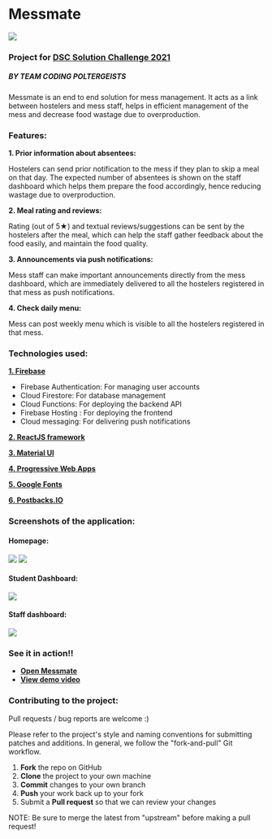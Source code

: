 # Messmate
[![](https://res.cloudinary.com/ishaanmehta4/image/upload/c_scale,w_150/v1616932485/favicon_nckriy.png)](https://res.cloudinary.com/ishaanmehta4/image/upload/c_scale,w_150/v1616932485/favicon_nckriy.png)
### Project for [DSC Solution Challenge 2021](https://developers.google.com/community/dsc-solution-challenge "DSC Solution Challange 2021")
##### BY TEAM CODING POLTERGEISTS
Messmate is an end to end solution for mess management. It acts as a link between hostelers and mess staff, helps in efficient management of the mess and decrease food wastage due to overproduction.


### Features:
**1. Prior information about absentees:**

Hostelers can send prior notification to the mess if they plan to skip a meal on that day. The expected number of absentees is shown on the staff dashboard which helps them prepare the food accordingly, hence reducing wastage due to overproduction.
   
**2. Meal rating and reviews:**

Rating (out of 5★) and textual reviews/suggestions can be sent by the hostelers after the meal, which can help the staff gather feedback about the food easily, and maintain the food quality.
   
**3. Announcements via push notifications:**

Mess staff can make important announcements directly from the mess dashboard, which are immediately delivered to all the hostelers registered in that mess as push notifications.
   
**4. Check daily menu:**

Mess can post weekly menu which is visible to all the hostelers registered in that mess.


### Technologies used:
**[1. Firebase](https://firebase.google.com/ "1. Firebase")**
- Firebase Authentication: For managing user accounts
- Cloud Firestore: For database management 
- Cloud Functions: For deploying the backend API
- Firebase Hosting : For deploying the frontend
- Cloud messaging: For delivering push notifications 

**[2. ReactJS framework](https://reactjs.org/ "2. ReactJS framework")**

**[3. Material UI](https://material-ui.com/ "3. Material UI")**

**[4. Progressive Web Apps ](https://web.dev/progressive-web-apps/ "4. Progressive Web Apps ")**

**[5. Google Fonts](https://fonts.google.com/ "5. Google Fonts")**

**[6. Postbacks.IO](https://www.postbacks.io/ "6. Postbacks.IO")**


### Screenshots of the application:
#### Homepage:
[![](https://res.cloudinary.com/ishaanmehta4/image/upload/v1616931580/ss1_vzkszd.jpg)](https://res.cloudinary.com/ishaanmehta4/image/upload/v1616931580/ss1_vzkszd.jpg)
[![](https://res.cloudinary.com/ishaanmehta4/image/upload/v1616932099/ss8_xpzsm1.jpg)](https://res.cloudinary.com/ishaanmehta4/image/upload/v1616932099/ss8_xpzsm1.jpg)
#### Student Dashboard:
[![](https://res.cloudinary.com/ishaanmehta4/image/upload/v1616931663/ss2_ctzypg.jpg)](https://res.cloudinary.com/ishaanmehta4/image/upload/v1616931663/ss2_ctzypg.jpg)
#### Staff dashboard:
[![](https://res.cloudinary.com/ishaanmehta4/image/upload/v1616932264/ss11_ggknon.jpg)](https://res.cloudinary.com/ishaanmehta4/image/upload/v1616932264/ss11_ggknon.jpg)


### See it in action!!
- **[Open Messmate](https://mess-mate-305104.web.app/ "Open Messmate")**
- **[View demo video](https://youtu.be/fWO7ud-crLk "View demo video")**


### Contributing to the project:
Pull requests / bug reports are welcome :)

Please refer to the project's style and naming conventions for submitting patches and additions. In general, we follow the "fork-and-pull" Git workflow.

 1. **Fork** the repo on GitHub
 2. **Clone** the project to your own machine
 3. **Commit** changes to your own branch
 4. **Push** your work back up to your fork
 5. Submit a **Pull request** so that we can review your changes

NOTE: Be sure to merge the latest from "upstream" before making a pull request!
